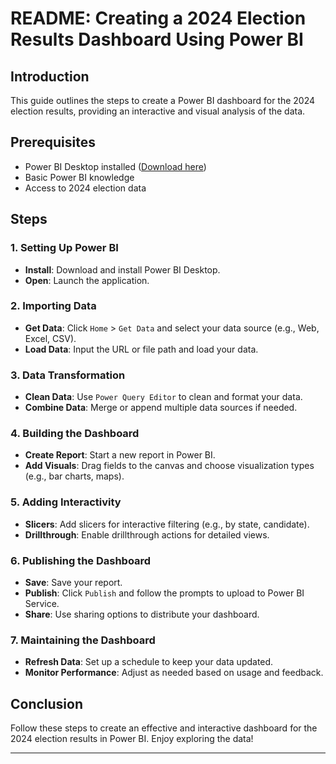 # README: Creating a 2024 Election Results Dashboard Using Power BI

## Introduction
This guide outlines the steps to create a Power BI dashboard for the 2024 election results, providing an interactive and visual analysis of the data.

## Prerequisites
- Power BI Desktop installed ([Download here](https://powerbi.microsoft.com/desktop/))
- Basic Power BI knowledge
- Access to 2024 election data

## Steps

### 1. Setting Up Power BI
- **Install**: Download and install Power BI Desktop.
- **Open**: Launch the application.

### 2. Importing Data
- **Get Data**: Click `Home` > `Get Data` and select your data source (e.g., Web, Excel, CSV).
- **Load Data**: Input the URL or file path and load your data.

### 3. Data Transformation
- **Clean Data**: Use `Power Query Editor` to clean and format your data.
- **Combine Data**: Merge or append multiple data sources if needed.

### 4. Building the Dashboard
- **Create Report**: Start a new report in Power BI.
- **Add Visuals**: Drag fields to the canvas and choose visualization types (e.g., bar charts, maps).

### 5. Adding Interactivity
- **Slicers**: Add slicers for interactive filtering (e.g., by state, candidate).
- **Drillthrough**: Enable drillthrough actions for detailed views.

### 6. Publishing the Dashboard
- **Save**: Save your report.
- **Publish**: Click `Publish` and follow the prompts to upload to Power BI Service.
- **Share**: Use sharing options to distribute your dashboard.

### 7. Maintaining the Dashboard
- **Refresh Data**: Set up a schedule to keep your data updated.
- **Monitor Performance**: Adjust as needed based on usage and feedback.

## Conclusion
Follow these steps to create an effective and interactive dashboard for the 2024 election results in Power BI. Enjoy exploring the data!

---

